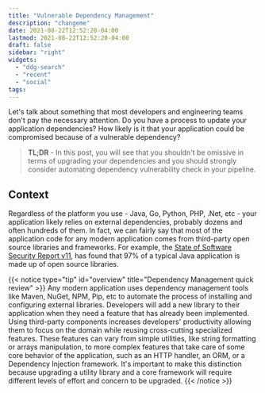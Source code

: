 ```yaml
---
title: "Vulnerable Dependency Management"
description: "changeme"
date: 2021-08-22T12:52:20-04:00
lastmod: 2021-08-22T12:52:20-04:00
draft: false
sidebar: "right"
widgets:
  - "ddg-search"
  - "recent"
  - "social"
tags:
---
```


Let's talk about something that most developers and engineering teams don't pay
the necessary attention. Do you have a process to update your application
dependencies? How likely is it that your application could be compromised
because of a vulnerable dependency?

> **TL;DR** - In this post, you will see that you shouldn't be omissive in terms
of upgrading your dependencies and you should strongly consider automating
dependency vulnerability check in your pipeline.

## Context

Regardless of the platform you use - Java, Go, Python, PHP, .Net, etc - your
application likely relies on external dependencies, probably dozens and often
hundreds of them. In fact, we can fairly say that most of the application code
for any modern application comes from third-party open source libraries and
frameworks. For example, the [State of Software Security Report v11](https://www.veracode.com/state-of-software-security-report), has found that 97% of a typical Java
application is made up of open source libraries.

{{< notice type="tip" id="overview" title="Dependency Management quick review" >}}
Any modern application uses dependency management tools like Maven, NuGet,
NPM, Pip, etc to automate the process of installing and configuring external
libraries. Developers will add a new library to their application when they need
a feature that has already been implemented. Using third-party components
increases developers' productivity allowing them to focus on the domain while
reusing cross-cutting specialized features. These features can vary from simple
utilities, like string formatting or arrays manipulation, to more complex
features that take care of some core behavior of the application, such as an
HTTP handler, an ORM, or a Dependency Injection framework. It's important to
make this distinction because upgrading a utility library and a core framework
will require different levels of effort and concern to be upgraded.
{{< /notice >}}
